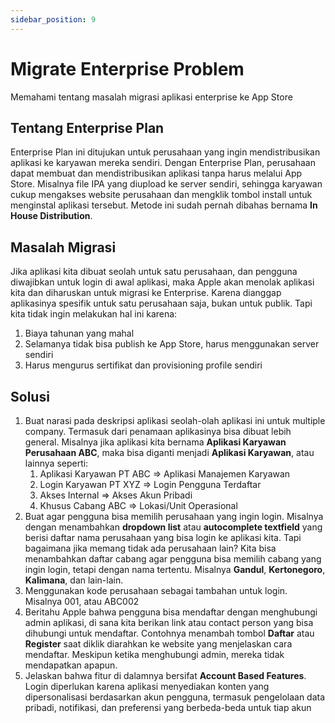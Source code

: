 ```yaml
---
sidebar_position: 9
---
```


# Migrate Enterprise Problem

Memahami tentang masalah migrasi aplikasi enterprise ke App Store

## Tentang Enterprise Plan

Enterprise Plan ini ditujukan untuk perusahaan yang ingin mendistribusikan aplikasi ke karyawan mereka sendiri. Dengan Enterprise Plan, perusahaan dapat membuat dan mendistribusikan aplikasi tanpa harus melalui App Store. Misalnya file IPA yang diupload ke server sendiri, sehingga karyawan cukup mengakses website perusahaan dan mengklik tombol install untuk menginstal aplikasi tersebut. Metode ini sudah pernah dibahas bernama **In House Distribution**.

## Masalah Migrasi

Jika aplikasi kita dibuat seolah untuk satu perusahaan, dan pengguna diwajibkan untuk login di awal aplikasi, maka Apple akan menolak aplikasi kita dan diharuskan untuk migrasi ke Enterprise. Karena dianggap aplikasinya spesifik untuk satu perusahaan saja, bukan untuk publik. Tapi kita tidak ingin melakukan hal ini karena:
1. Biaya tahunan yang mahal
2. Selamanya tidak bisa publish ke App Store, harus menggunakan server sendiri
3. Harus mengurus sertifikat dan provisioning profile sendiri

## Solusi

1. Buat narasi pada deskripsi aplikasi seolah-olah aplikasi ini untuk multiple company. Termasuk dari penamaan aplikasinya bisa dibuat lebih general. Misalnya jika aplikasi kita bernama **Aplikasi Karyawan Perusahaan ABC**, maka bisa diganti menjadi **Aplikasi Karyawan**, atau lainnya seperti:
    1. Aplikasi Karyawan PT ABC => Aplikasi Manajemen Karyawan
    2. Login Karyawan PT XYZ => Login Pengguna Terdaftar
    3. Akses Internal => Akses Akun Pribadi
    4. Khusus Cabang ABC => Lokasi/Unit Operasional
2. Buat agar pengguna bisa memilih perusahaan yang ingin login. Misalnya dengan menambahkan **dropdown list** atau **autocomplete textfield** yang berisi daftar nama perusahaan yang bisa login ke aplikasi kita.
Tapi bagaimana jika memang tidak ada perusahaan lain? Kita bisa menambahkan daftar cabang agar pengguna bisa memilih cabang yang ingin login, tetapi dengan nama tertentu. Misalnya **Gandul**, **Kertonegoro**, **Kalimana**, dan lain-lain.
3. Menggunakan kode perusahaan sebagai tambahan untuk login. Misalnya 001, atau ABC002
4. Beritahu Apple bahwa pengguna bisa mendaftar dengan menghubungi admin aplikasi, di sana kita berikan link atau contact person yang bisa dihubungi untuk mendaftar. Contohnya menambah tombol **Daftar** atau **Register** saat diklik diarahkan ke website yang menjelaskan cara mendaftar. Meskipun ketika menghubungi admin, mereka tidak mendapatkan apapun.
5. Jelaskan bahwa fitur di dalamnya bersifat **Account Based Features**. Login diperlukan karena aplikasi menyediakan konten yang dipersonalisasi berdasarkan akun pengguna, termasuk pengelolaan data pribadi, notifikasi, dan preferensi yang berbeda-beda untuk tiap akun
